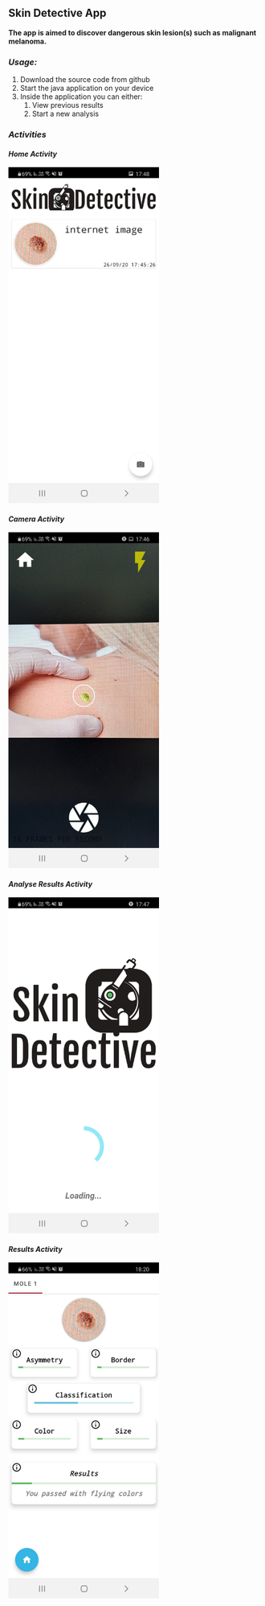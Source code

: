 ## Skin Detective App

 **The app is aimed to discover dangerous skin lesion(s) such as malignant melanoma.**

### ***Usage:*** 

1. Download the source code from github
1. Start the java application on your device
1. Inside the application you can either:
	1. View previous results
	1. Start a new analysis
	
### ***Activities***

#### ***Home Activity***

<img src="app/pictures/Home_Activity.jpeg" width="300">

#### ***Camera Activity***

<img src="app/pictures/Camera_Activity.jpeg" width="300">

#### ***Analyse Results Activity***

<img src="app/pictures/Analyse_Results_Activity.jpeg" width="300">

#### ***Results Activity***

<img src="app/pictures/Results_Activity.jpeg" width="300">
